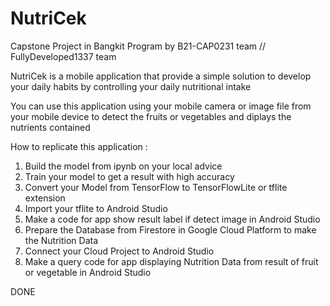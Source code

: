 # NutriCek
Capstone Project in Bangkit Program by B21-CAP0231 team // FullyDeveloped1337 team

NutriCek is a mobile application that provide a simple solution to develop your daily habits by controlling your daily nutritional intake

You can use this application using your mobile camera or image file from your mobile device to detect the fruits or vegetables and diplays the nutrients contained

How to replicate this application :
1. Build the model from ipynb on your local advice
2. Train your model to get a result with high accuracy
3. Convert your Model from TensorFlow to TensorFlowLite or tflite extension
4. Import your tflite to Android Studio
5. Make a code for app show result label if detect image in Android Studio
6. Prepare the Database from Firestore in Google Cloud Platform to make the Nutrition Data
7. Connect your Cloud Project to Android Studio
8. Make a query code for app displaying Nutrition Data from result of fruit or vegetable in Android Studio

DONE

